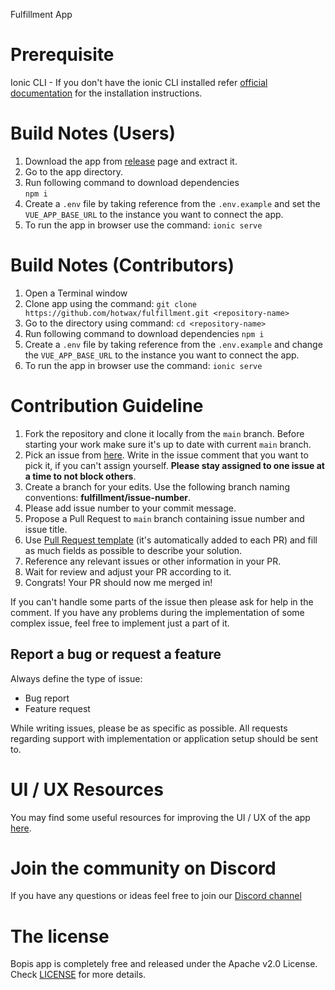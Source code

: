 Fulfillment App
# Prerequisite
Ionic CLI - If you don't have the ionic CLI installed refer [official documentation](https://ionicframework.com/docs/intro/cli) for the installation instructions.


# Build Notes (Users)

1. Download the app from [release](https://github.com/hotwax/fulfillment/releases) page and extract it.
2. Go to the app directory.
3. Run following command to download dependencies  
    `npm i`
4. Create a `.env` file by taking reference from the `.env.example` and set the `VUE_APP_BASE_URL` to the instance you want to connect the app.
5. To run the app in browser use the command: `ionic serve`


# Build Notes (Contributors)

1. Open a Terminal window
2. Clone app using the command: `git clone https://github.com/hotwax/fulfillment.git <repository-name>`
3. Go to the <repository-name> directory using command: `cd <repository-name>`
4. Run following command to download dependencies
    `npm i`
5. Create a `.env` file by taking reference from the `.env.example` and change the `VUE_APP_BASE_URL` to the instance you want to connect the app.
6. To run the app in browser use the command: `ionic serve`


# Contribution Guideline

1. Fork the repository and clone it locally from the `main` branch. Before starting your work make sure it's up to date with current `main` branch.
2. Pick an issue from [here](https://github.com/hotwax/fulfillment/issues). Write in the issue comment that you want to pick it, if you can't assign yourself. **Please stay assigned to one issue at a time to not block others**.
3. Create a branch for your edits. Use the following branch naming conventions: **fulfillment/issue-number**.
4. Please add issue number to your commit message.
5. Propose a Pull Request to `main` branch containing issue number and issue title.
6. Use [Pull Request template](https://github.com/hotwax/fulfillment/blob/main/.github/PULL_REQUEST_TEMPLATE.md) (it's automatically added to each PR) and fill as much fields as possible to describe your solution.
7. Reference any relevant issues or other information in your PR.
8. Wait for review and adjust your PR according to it.
9. Congrats! Your PR should now me merged in!

If you can't handle some parts of the issue then please ask for help in the comment. If you have any problems during the implementation of some complex issue, feel free to implement just a part of it.

## Report a bug or request a feature

Always define the type of issue:
* Bug report
* Feature request

While writing issues, please be as specific as possible. All requests regarding support with implementation or application setup should be sent to.
    
    
# UI / UX Resources
You may find some useful resources for improving the UI / UX of the app <a href="https://www.figma.com/community/file/885791511781717756" target="_blank">here</a>.

# Join the community on Discord
If you have any questions or ideas feel free to join our <a href="https://discord.gg/SwpJnpdyg3" target="_blank">Discord channel</a>
    
# The license

Bopis app is completely free and released under the Apache v2.0 License. Check <a href="https://github.com/hotwax/fulfillment/blob/main/LICENSE" target="_blank">LICENSE</a> for more details.

